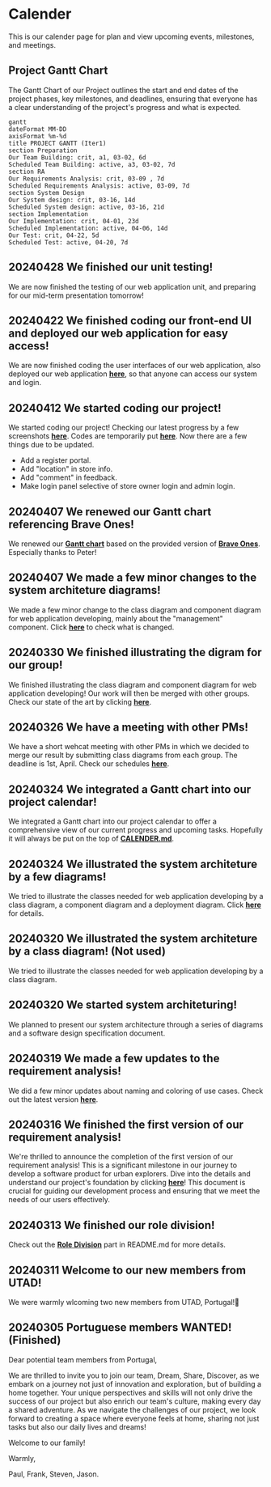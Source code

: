 # Calender

This is our calender page for plan and view upcoming events, milestones, and meetings.

## Project Gantt Chart

The Gantt Chart of our Project outlines the start and end dates of the project phases, key milestones, and deadlines, ensuring that everyone has a clear understanding of the project's progress and what is expected.

```mermaid
gantt
dateFormat MM-DD
axisFormat %m-%d
title PROJECT GANTT (Iter1)
section Preparation
Our Team Building: crit, a1, 03-02, 6d
Scheduled Team Building: active, a3, 03-02, 7d
section RA
Our Requirements Analysis: crit, 03-09 , 7d
Scheduled Requirements Analysis: active, 03-09, 7d
section System Design
Our System design: crit, 03-16, 14d
Scheduled System design: active, 03-16, 21d
section Implementation
Our Implementation: crit, 04-01, 23d
Scheduled Implementation: active, 04-06, 14d
Our Test: crit, 04-22, 5d
Scheduled Test: active, 04-20, 7d
```

## 20240428 We finished our unit testing!

We are now finished the testing of our web application unit, and preparing for our mid-term presentation tomorrow!

## 20240422 We finished coding our front-end UI and deployed our web application for easy access!

We are now finished coding the user interfaces of our web application, also deployed our web application [**here**](https://dsd.zkc1.xyz:3783), so that anyone can access our system and login.

## 20240412 We started coding our project!

We started coding our project! Checking our latest progress by a few screenshots [**here**](./project/implementation). Codes are temporarily put [**here**](./project/mall_vue/). Now there are a few things due to be updated.

- Add a register portal.
- Add "location" in store info.
- Add "comment" in feedback.
- Make login panel selective of store owner login and admin login.

## 20240407 We renewed our Gantt chart referencing Brave Ones!

We renewed our [**Gantt chart**](./CALENDER.md) based on the provided version of [**Brave Ones**](https://github.com/Divpeter/DSD2024.github.io). Especially thanks to Peter!

## 20240407 We made a few minor changes to the system architeture diagrams!

We made a few minor change to the class diagram and component diagram for web application developing, mainly about the "management" component. Click [**here**](./project/system-architecture/diagrams-v1.2/) to check what is changed.

## 20240330 We finished illustrating the digram for our group!

We finished illustrating the class diagram and component diagram for web application developing! Our work will then be merged with other groups. Check our state of the art by clicking [**here**](./project/system-architecture/diagrams-v1.1/).

## 20240326 We have a meeting with other PMs!

We have a short wehcat meeting with other PMs in which we decided to merge our result by submitting class diagrams from each group. The deadline is 1st, April. Check our schedules [**here**](./CALENDER.md).

## 20240324 We integrated a Gantt chart into our project calendar! 

We integrated a Gantt chart into our project calendar to offer a comprehensive view of our current progress and upcoming tasks. Hopefully it will always be put on the top of [**CALENDER.md**](./CALENDER.md).

## 20240324 We illustrated the system architeture by a few diagrams!

We tried to illustrate the classes needed for web application developing by a class diagram, a component diagram and a deployment diagram. Click [**here**](./project/system-architecture/diagrams-v1.0/) for details.

## 20240320 We illustrated the system architeture by a class diagram! (Not used)

We tried to illustrate the classes needed for web application developing by a class diagram.

## 20240320 We started system architeturing!

We planned to present our system architecture through a series of diagrams and a software design specification document.

## 20240319 We made a few updates to the requirement analysis!

We did a few minor updates about naming and coloring of use cases. Check out the latest version [**here**](./project/requirement-analysis/Software%20Requirements%20Specification%20v1.3.md).

## 20240316 We finished the first version of our requirement analysis!

We're thrilled to announce the completion of the first version of our requirement analysis! This is a significant milestone in our journey to develop a software product for urban explorers. Dive into the details and understand our project's foundation by clicking [**here**](./project/requirement-analysis/Software%20Requirements%20Specification%20v1.2.md)! This document is crucial for guiding our development process and ensuring that we meet the needs of our users effectively.

## 20240313 We finished our role division!

Check out the [**Role Division**](./README.md#%EF%B8%8F-role-division) part in README.md for more details.

## 20240311 Welcome to our new members from UTAD!

We were warmly wlcoming two new members from UTAD, Portugal!🍇

## 20240305 Portuguese members WANTED! (Finished)

Dear potential team members from Portugal,

We are thrilled to invite you to join our team, Dream, Share, Discover, as we embark on a journey not just of innovation and exploration, but of building a home together. Your unique perspectives and skills will not only drive the success of our project but also enrich our team's culture, making every day a shared adventure. As we navigate the challenges of our project, we look forward to creating a space where everyone feels at home, sharing not just tasks but also our daily lives and dreams!

Welcome to our family!

Warmly,

Paul, Frank, Steven, Jason.
